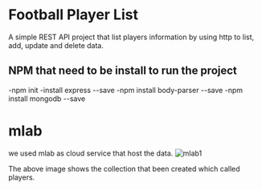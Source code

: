 # Football Player List
A simple REST API project that list players information by using http to list, add,
update and delete data.

## NPM that need to be install to run the project
-npm init
-install express --save
-npm install body-parser --save
-npm install mongodb --save

# mlab
we used mlab as cloud service that host the data.
![mlab1](https://cloud.githubusercontent.com/assets/17804084/23836869/f9544754-0776-11e7-8f36-ad6a8604fc7d.png)

The above image shows the collection that been created which called players.
